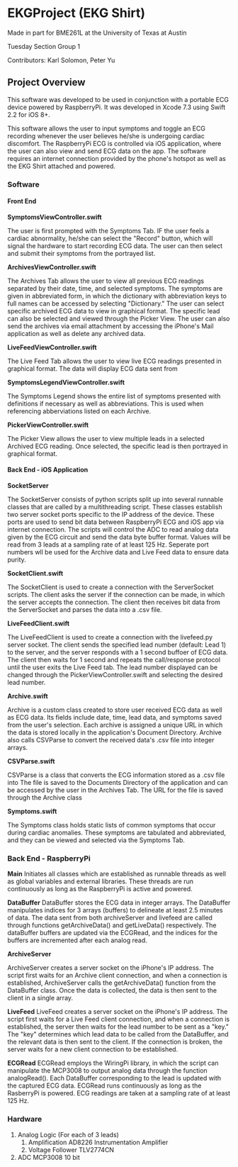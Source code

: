 # EKGProject (EKG Shirt)

Made in part for BME261L at the University of Texas at Austin

Tuesday Section Group 1

Contributors: Karl Solomon, Peter Yu

## Project Overview

This software was developed to be used in conjunction with a portable ECG device powered by RaspberryPi. It was developed in Xcode 7.3 using Swift 2.2 for iOS 8+.

This software allows the user to input symptoms and toggle an ECG recording whenever the user believes he/she is undergoing cardiac discomfort. The RaspberryPi ECG is controlled via iOS application, where the user can also view and send ECG data on the app. The software requires an internet connection provided by the phone's hotspot as well as the EKG Shirt attached and powered.

### Software 


#### Front End

**SymptomsViewController.swift**
    
   The user is first prompted with the Symptoms Tab. IF the user feels a cardiac abnormality, he/she can select the "Record" button, which will signal the hardware to start recording ECG data. The user can then select and submit their symptoms from the portrayed list. 

**ArchivesViewController.swift**

   The Archives Tab allows the user to view all previous ECG readings separated by their date, time, and selected symptoms. The symptoms are given in abbreviated form, in which the dictionary with abbreviation keys to full names can be accessed by selecting "Dictionary." The user can select specific archived ECG data to view in graphical format. The specific lead can also be selected and viewed through the Picker View. The user can also send the archives via email attachment by accessing the iPhone's Mail application as well as delete any archived data.
    
**LiveFeedViewController.swift**

   The Live Feed Tab allows the user to view live ECG readings presented in graphical format. The data will display ECG data sent from 
    
**SymptomsLegendViewController.swift**

   The Symptoms Legend shows the entire list of symptoms presented with definitions if necessary as well as abbreviations. This is used when referencing abberviations listed on each Archive.
    
**PickerViewController.swift**

   The Picker View allows the user to view multiple leads in a selected Archived ECG reading. Once selected, the specific lead is then portrayed in graphical format. 

#### Back End - iOS Application

**SocketServer**
 
 The SocketServer consists of python scripts split up into several runnable classes that are called by a multithreading script. These classes establish two server socket ports specific to the IP address of the device. These ports are used to send bit data between RaspberryPi ECG and iOS app via internet connection. The scripts will control the ADC to read analog data given by the ECG circuit and send the data byte buffer format. Values will be read from 3 leads at a sampling rate of at least 125 Hz. Seperate port numbers wll be used for the Archive data and Live Feed data to ensure data purity.
 
**SocketClient.swift**
   
   The SocketClient is used to create a connection with the ServerSocket scripts. The client asks the server if the connection can be made, in which the server accepts the connection. The client then receives bit data from the ServerSocket and parses the data into a .csv file.
   
**LiveFeedClient.swift**

   The LiveFeedClient is used to create a connection with the livefeed.py server socket. The client sends the specified lead number (default: Lead 1) to the server, and the server responds with a 1 second buffoer of ECG data. The client then waits for 1 second and repeats the call/response protocol until the user exits the Live Feed tab. The lead number displayed can be changed through the PickerViewController.swift and selecting the desired lead number.

**Archive.swift**
  
  Archive is a custom class created to store user received ECG data as well as ECG data. Its fields include date, time, lead data, and symptoms saved from the user's selection. Each archive is assigned a unique URL in which the data is stored locally in the application's Document Directory. Archive also calls CSVParse to convert the received data's .csv file into integer arrays.
  
**CSVParse.swift**
  
  CSVParse is a class that converts the ECG information stored as a .csv file into The file is saved to the Documents Directory of the application and can be accessed by the user in the Archives Tab. The URL for the file is saved through the Archive class
  
**Symptoms.swift**
   
   The Symptoms class holds static lists of common symptoms that occur during cardiac anomalies. These symptoms are tabulated and abbreviated, and they can be viewed and selected via the Symptoms Tab. 

### Back End - RaspberryPi

**Main**
  Initiates all classes which are established as runnable threads as well as global variables and external libraries. These threads are run continuously as long as the RaspberryPi is active and powered.
  
**DataBuffer**
  DataBuffer stores the ECG data in integer arrays. The DataBuffer manipulates indices for 3 arrays (buffers) to delineate at least 2.5 minutes of data. The data sent from both archiveServer and livefeed are called through functions getArchiveData() and getLiveData() respectively. The dataBuffer buffers are updated via the ECGRead, and the indices for the buffers are incremented after each analog read. 
  
**ArchiveServer**

  ArchiveServer creates a server socket on the iPhone's IP address. The script first waits for an Archive client connection, and when a connection is established, ArchiveServer calls the getArchiveData() function from the DataBuffer class. Once the data is collected, the data is then sent to the client in a single array. 
  
**LiveFeed**
  LiveFeed creates a server socket on the iPhone's IP address. The script first waits for a Live Feed client connection, and when a connection is established, the server then waits for the lead number to be sent as a "key." The "key" determines which lead data to be called from the DataBuffer, and the relevant data is then sent to the client. If the connection is broken, the server waits for a new client connection to be established.
  
**ECGRead**
  ECGRead employs the WiringPi library, in which the script can manipulate the MCP3008 to output analog data through the function analogRead(). Each DataBuffer corresponding to the lead is updated with the captured ECG data. ECGRead runs continuously as long as the RasberryPi is powered. ECG readings are taken at a sampling rate of at least 125 Hz.
  
### Hardware
1. Analog Logic (For each of 3 leads)
    1. Amplification
    	AD8226 Instrumentation Amplifier
    2. Voltage Follower
    	TLV2774CN
2. ADC
	MCP3008 10 bit
